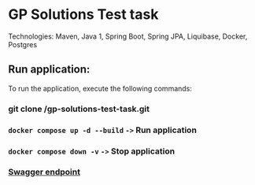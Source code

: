 # GP Solutions Test task

Technologies: Maven, Java 1, Spring Boot, Spring JPA, Liquibase, Docker, Postgres

## Run application:

To run the application, execute the following commands:

### git clone <username>/gp-solutions-test-task.git

### `docker compose up -d --build` `->` Run application
### `docker compose down -v` `->` Stop application

### [Swagger endpoint](http://localhost:8092/swagger-ui/index.html#)

